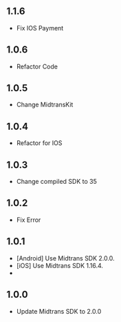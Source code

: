 ## 1.1.6
- Fix IOS Payment
## 1.0.6
- Refactor Code
## 1.0.5
- Change MidtransKit
## 1.0.4
- Refactor for IOS
## 1.0.3
- Change compiled SDK to 35
## 1.0.2
- Fix Error
## 1.0.1

- [Android] Use Midtrans SDK  2.0.0.
- [iOS] Use Midtrans SDK  1.16.4.
- 
## 1.0.0
- Update Midtrans SDK to 2.0.0
